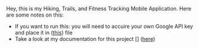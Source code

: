 Hey, this is my Hiking, Trails, and Fitness Tracking Mobile Application. 
Here are some notes on this: 
- If you want to run this: you will need to accuire your own Google API key and place it in ([this](https://github.com/Anusha-Bhattacharyya/Hiking-Trail-and-Fitness-Tracking-Mobile-Application/blob/main/Hiking_Fitness_Application/app/google-services.json)) file
- Take a look at my documentation for this project [] ([here](https://github.com/Anusha-Bhattacharyya/Hiking-Trail-and-Fitness-Tracking-Mobile-Application/blob/main/Hiking_Fitness_Application/Hiking-Fitness-Running-App_Documentation.pdf))

